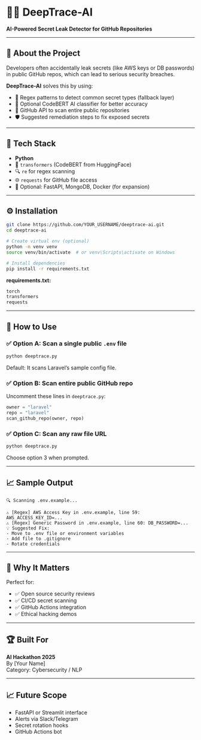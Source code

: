 
# 🕵️‍♂️ DeepTrace-AI

**AI-Powered Secret Leak Detector for GitHub Repositories**

---

## 🚀 About the Project

Developers often accidentally leak secrets (like AWS keys or DB passwords) in public GitHub repos, which can lead to serious security breaches.

**DeepTrace-AI** solves this by using:
- 🧠 Regex patterns to detect common secret types (fallback layer)
- 🤖 Optional CodeBERT AI classifier for better accuracy
- 📁 GitHub API to scan entire public repositories
- 🛡️ Suggested remediation steps to fix exposed secrets

---

## 🧠 Tech Stack

- **Python**
- 🤗 `transformers` (CodeBERT from HuggingFace)
- 🔍 `re` for regex scanning
- 🌐 `requests` for GitHub file access
- 🧪 Optional: FastAPI, MongoDB, Docker (for expansion)

---

## ⚙️ Installation

```bash
git clone https://github.com/YOUR_USERNAME/deeptrace-ai.git
cd deeptrace-ai

# Create virtual env (optional)
python -m venv venv
source venv/bin/activate  # or venv\Scripts\activate on Windows

# Install dependencies
pip install -r requirements.txt
```

**requirements.txt:**
```txt
torch
transformers
requests
```

---

## 🧪 How to Use

### ✅ Option A: Scan a single public `.env` file

```bash
python deeptrace.py
```

Default: It scans Laravel’s sample config file.

### ✅ Option B: Scan entire public GitHub repo

Uncomment these lines in `deeptrace.py`:

```python
owner = "laravel"
repo = "laravel"
scan_github_repo(owner, repo)
```

### ✅ Option C: Scan any raw file URL

```bash
python deeptrace.py
```

Choose option 3 when prompted.

---

## 📈 Sample Output

```
🔍 Scanning .env.example...

⚠️ [Regex] AWS Access Key in .env.example, line 59: AWS_ACCESS_KEY_ID=...
⚠️ [Regex] Generic Password in .env.example, line 60: DB_PASSWORD=...
💡 Suggested Fix:
- Move to .env file or environment variables
- Add file to .gitignore
- Rotate credentials
```

---

## 🎯 Why It Matters

Perfect for:
- ✅ Open source security reviews
- ✅ CI/CD secret scanning
- ✅ GitHub Actions integration
- ✅ Ethical hacking demos

---

## 🏆 Built For

**AI Hackathon 2025**  
By [Your Name]  
Category: Cybersecurity / NLP

---

## 📈 Future Scope

- FastAPI or Streamlit interface
- Alerts via Slack/Telegram
- Secret rotation hooks
- GitHub Actions bot
